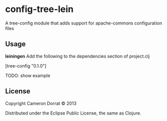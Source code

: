 # config-tree-lein

A tree-config module that adds support for apache-commons configuration files

## Usage

**leiningen**
Add the following to the dependencies section of project.clj

[tree-config "0.1.0"]


TODO: show example 

## License

Copyright Cameron Dorrat © 2013

Distributed under the Eclipse Public License, the same as Clojure.
